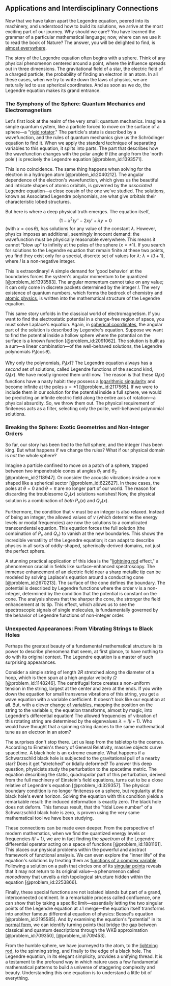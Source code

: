 ## Applications and Interdisciplinary Connections

Now that we have taken apart the Legendre equation, peered into its machinery, and understood how to build its solutions, we arrive at the most exciting part of our journey. Why should we care? You have learned the grammar of a particular mathematical language; now, where can we use it to read the book of Nature? The answer, you will be delighted to find, is [almost everywhere](@article_id:146137).

The story of the Legendre equation often begins with a sphere. Think of any physical phenomenon centered around a point, where the influence spreads out in three dimensions. The gravitational field of a star, the electric field of a charged particle, the probability of finding an electron in an atom. In all these cases, when we try to write down the laws of physics, we are naturally led to use spherical coordinates. And as soon as we do, the Legendre equation makes its grand entrance.

### The Symphony of the Sphere: Quantum Mechanics and Electromagnetism

Let's first look at the realm of the very small: quantum mechanics. Imagine a simple quantum system, like a particle forced to move on the surface of a sphere—a "[rigid rotator](@article_id:187939)." The particle's state is described by a wavefunction, and the rules of quantum mechanics give us the Schrödinger equation to find it. When we apply the standard technique of separating variables to this equation, it splits into parts. The part that describes how the wavefunction changes with the polar angle $\theta$ (the angle from the 'north pole') is precisely the Legendre equation [@problem_id:1393571].

This is no coincidence. The same thing happens when solving for the electron in a hydrogen atom [@problem_id:2040212]. The angular dependence of the electron's wavefunction, which gives us the beautiful and intricate shapes of atomic orbitals, is governed by the *associated* Legendre equation—a close cousin of the one we've studied. The solutions, known as Associated Legendre polynomials, are what give orbitals their characteristic lobed structures.

But here is where a deep physical truth emerges. The equation itself,
$$ (1-x^2)y'' - 2xy' + \lambda y = 0 $$
(with $x = \cos\theta$), has solutions for any value of the constant $\lambda$. However, physics imposes an additional, seemingly innocent demand: the wavefunction must be physically reasonable everywhere. This means it cannot "blow up" to infinity at the poles of the sphere ($x = \pm 1$). If you search for solutions to the Legendre equation that remain finite at these two points, you find they exist only for a special, discrete set of values for $\lambda$: $\lambda = l(l+1)$, where $l$ is a non-negative integer.

This is extraordinary! A simple demand for 'good behavior' at the boundaries forces the system's angular momentum to be quantized [@problem_id:1393583]. The angular momentum cannot take on any value; it can only come in discrete packets determined by the integer $l$. The very existence of quantum numbers, which forms the bedrock of chemistry and [atomic physics](@article_id:140329), is written into the mathematical structure of the Legendre equation.

This same story unfolds in the classical world of electromagnetism. If you want to find the electrostatic potential in a charge-free region of space, you must solve Laplace's equation. Again, in [spherical coordinates](@article_id:145560), the angular part of the solution is described by Legendre's equation. Suppose we want to find the potential inside a hollow sphere where the potential on the surface is a known function [@problem_id:2091062]. The solution is built as a sum—a linear combination—of the well-behaved solutions, the Legendre polynomials $P_l(\cos\theta)$.

Why only the polynomials, $P_l(x)$? The Legendre equation always has a *second* set of solutions, called Legendre functions of the second kind, $Q_l(x)$. We have mostly ignored them until now. The reason is that these $Q_l(x)$ functions have a nasty habit: they possess a [logarithmic singularity](@article_id:189943) and become infinite at the poles $x=\pm 1$ [@problem_id:2117565]. If we were to include them in our solution for the potential inside a full sphere, we would be predicting an infinite electric field along the entire axis of rotation—a physical absurdity. So, we throw them out. The physical requirement of finiteness acts as a filter, selecting only the polite, well-behaved polynomial solutions.

### Breaking the Sphere: Exotic Geometries and Non-Integer Orders

So far, our story has been tied to the full sphere, and the integer $l$ has been king. But what happens if we change the rules? What if our physical domain is *not* the whole sphere?

Imagine a particle confined to move on a patch of a sphere, trapped between two impenetrable cones at angles $\theta_1$ and $\theta_2$ [@problem_id:2118947]. Or consider the acoustic vibrations inside a room shaped like a spherical sector [@problem_id:622627]. In these cases, the poles at $\theta=0$ and $\theta=\pi$ are no longer part of our world. The reason for discarding the troublesome $Q_\nu(x)$ solutions vanishes! Now, the physical solution is a combination of *both* $P_\nu(x)$ and $Q_\nu(x)$.

Furthermore, the condition that $\nu$ must be an integer is also relaxed. Instead of being an integer, the allowed values of $\nu$ (which determine the energy levels or modal frequencies) are now the solutions to a complicated transcendental equation. This equation forces the full solution (the combination of $P_\nu$ and $Q_\nu$) to vanish at the new boundaries. This shows the incredible versatility of the Legendre equation; it can adapt to describe physics in all sorts of oddly-shaped, spherically-derived domains, not just the perfect sphere.

A stunning practical application of this idea is the "[lightning rod](@article_id:267392) effect," a phenomenon crucial in fields like surface-enhanced spectroscopy. The immense enhancement of an electric field near a sharp metallic tip can be modeled by solving Laplace's equation around a conducting cone [@problem_id:2670213]. The surface of the cone defines the boundary. The potential is described by Legendre functions where the order $\nu$ is a non-integer, determined by the condition that the potential is constant on the cone. The analysis shows that the sharper the cone, the stronger the field enhancement at its tip. This effect, which allows us to see the spectroscopic signals of single molecules, is fundamentally governed by the behavior of Legendre functions of non-integer order.

### Unexpected Appearances: From Vibrating Strings to Black Holes

Perhaps the greatest beauty of a fundamental mathematical structure is its power to describe phenomena that seem, at first glance, to have nothing to do with its original context. The Legendre equation is a master of such surprising appearances.

Consider a simple string of length $2R$ stretched along the diameter of a hoop, which is then spun at a high angular velocity $\Omega$ [@problem_id:1148246]. The centrifugal force creates a non-uniform tension in the string, largest at the center and zero at the ends. If you write down the equation for small transverse vibrations of this string, you get a wave equation with a variable coefficient. It doesn't look like our equation at all. But, with a clever [change of variables](@article_id:140892), mapping the position on the string to the variable $x$, the equation transforms, almost by magic, into Legendre's differential equation! The allowed frequencies of vibration of this rotating string are determined by the eigenvalues $\lambda = l(l+1)$. Who would have thought that a spinning string dances to the same mathematical tune as an electron in an atom?

The surprises don't stop there. Let us leap from the tabletop to the cosmos. According to Einstein's theory of General Relativity, massive objects curve spacetime. A black hole is an extreme example. What happens if a Schwarzschild black hole is subjected to the gravitational pull of a nearby star? Does it get "stretched" or tidally deformed? To answer this deep question, physicists study the perturbation to the spacetime metric. The equation describing the static, quadrupolar part of this perturbation, derived from the full machinery of Einstein's field equations, turns out to be a close relative of Legendre's equation [@problem_id:329357]. The physical boundary condition is no longer finiteness on a sphere, but regularity at the black hole's event horizon. Solving the equation with this condition yields a remarkable result: the induced deformation is exactly zero. The black hole does not deform. This famous result, that the "tidal Love number" of a Schwarzschild black hole is zero, is proven using the very same mathematical tool we have been studying.

These connections can be made even deeper. From the perspective of modern mathematics, when we find the quantized energy levels or frequencies $l(l+1)$, we are in fact finding the *spectrum* of the Legendre differential operator acting on a space of functions [@problem_id:1881161]. This places our physical problems within the powerful and abstract framework of functional analysis. We can even explore the "inner life" of the equation's solutions by treating them as [functions of a complex variable](@article_id:174788). Following a solution on a path that circles one of its [singular points](@article_id:266205) reveals that it may not return to its original value—a phenomenon called *monodromy* that unveils a rich topological structure hidden within the equation [@problem_id:2253866].

Finally, these special functions are not isolated islands but part of a grand, interconnected continent. In a remarkable process called confluence, one can show that by taking a specific limit—essentially letting the two singular points of the Legendre equation at $\pm 1$ merge—the equation itself transforms into another famous differential equation of physics: Bessel's equation [@problem_id:2195585]. And by examining the equation's "potential" in its [normal form](@article_id:160687), we can identify turning points that bridge the gap between classical and quantum descriptions through the WKB approximation [@problem_id:709350], [@problem_id:709453].

From the humble sphere, we have journeyed to the atom, to the [lightning rod](@article_id:267392), to the spinning string, and finally to the edge of a black hole. The Legendre equation, in its elegant simplicity, provides a unifying thread. It is a testament to the profound way in which nature uses a few fundamental mathematical patterns to build a universe of staggering complexity and beauty. Understanding this one equation is to understand a little bit of everything.